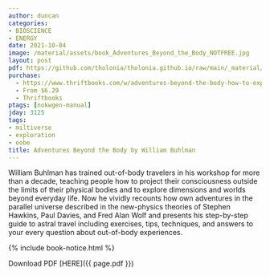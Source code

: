 ```yaml
---
author: duncan
categories:
- BIOSCIENCE
- ENERGY
date: 2021-10-04
image: /material/assets/book_Adventures_Beyond_the_Body_NOTFREE.jpg
layout: post
pdf: https://github.com/tholonia/tholonia.github.io/raw/main/_material/assets/book_Adventures_Beyond_the_Body_NOTFREE.zip
purchase:
  - https://www.thriftbooks.com/w/adventures-beyond-the-body-how-to-experience-out-of-body-travel_william-buhlman/254475/?resultid=50d765e5-718c-4b78-8026-6b1c2837c8c8#edition=2338672&idiq=6123214
  - From $6.29
  - Thriftbooks
ptags: [nokwgen-manual]
jday: 3125
tags:
- miltiverse
- exploration
- oobe
title: Adventures Beyond the Body by William Buhlman
---
```


William Buhlman has trained out-of-body travelers in his workshop for more than a decade, teaching people how to project their consciousness outside the limits of their physical bodies and to explore dimensions and worlds beyond everyday life. Now he vividly recounts how own adventures in the parallel universe described in the new-physics theories of Stephen Hawkins, Paul Davies, and Fred Alan Wolf and presents his step-by-step guide to astral travel including exercises, tips, techniques, and answers to your every question about out-of-body experiences.

<!--more-->

 {% include book-notice.html %}

Download PDF  [HERE]({{ page.pdf }})